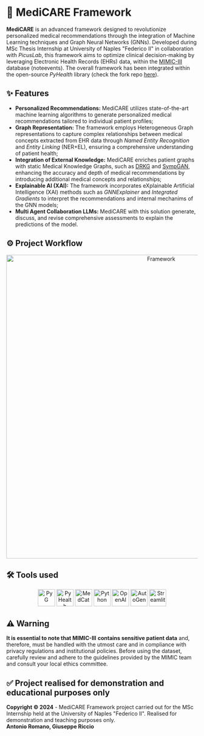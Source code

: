 # 💊 MediCARE Framework
**MediCARE** is an advanced framework designed to revolutionize personalized medical recommendations through the integration of Machine Learning techniques and Graph Neural Networks (GNNs). Developed during MSc Thesis Internship at University of Naples "Federico II" in collaboration with _PicusLab_, this framework aims to optimize clinical decision-making by leveraging Electronic Health Records (EHRs) data, within the [MIMIC-III](https://physionet.org/content/mimiciii/1.4/) database (noteevents). The overall framework has been integrated within the open-source _PyHealth_ library (check the fork repo [here](https://github.com/LaErre9/PyHealth)).

## ✨ Features
- **Personalized Recommendations:** MediCARE utilizes state-of-the-art machine learning algorithms to generate personalized medical recommendations tailored to individual patient profiles;
- **Graph Representation:** The framework employs Heterogeneous Graph representations to capture complex relationships between medical concepts extracted from EHR data through _Named Entity Recognition_ and _Entity Linking_ (NER+EL), ensuring a comprehensive understanding of patient health;
- **Integration of External Knowledge:** MediCARE enriches patient graphs with static Medical Knowledge Graphs, such as [DRKG](https://github.com/gnn4dr/DRKG) and [SympGAN](http://www.sympgan.org/), enhancing the accuracy and depth of medical recommendations by introducing additional medical concepts and relationships;
- **Explainable AI (XAI):** The framework incorporates eXplainable Artificial Intelligence (XAI) methods such as _GNNExplainer_ and _Integrated Gradients_ to interpret the recommendations and internal mechanims of the GNN models;
- **Multi Agent Collaboration LLMs:** MediCARE with this solution generate, discuss, and revise comprehensive assessments to explain the predictions of the model.

## ⚙️ Project Workflow
<div align="center">
    <img src="https://github.com/giuseppericcio/MSc-Thesis-Project/assets/64225083/404da9cc-b73d-40d1-b370-acb28be82175" alt="Framework" height="800">
</div>

## 🛠️ Tools used
<div align="center">
    <img src="https://th.bing.com/th/id/OIP.LgBY7F5nE1w8PouW1rcKxAAAAA?rs=1&pid=ImgDetMain" alt="PyG" height="45">
    <img src="https://th.bing.com/th/id/R.57a29f26dfe89aab83678539e9747b98?rik=iihjn%2boAqZfTng&pid=ImgRaw&r=0" alt="PyHealth" height="45">
    <img src="https://github.com/CogStack/MedCAT/blob/master/media/cat-logo.png?raw=true" alt="MedCat" height="45">
    <img src="https://th.bing.com/th/id/R.7494e83354e2662240d06630cc31f08d?rik=9tIRLZpYS9oTfQ&pid=ImgRaw&r=0" alt="Python" height="45">
    <img src="https://th.bing.com/th/id/OIP.8CuA1RVvzjfpIVXMWW_TFQHaBj?pid=ImgDet&rs=1" alt="OpenAI" height="45">
    <img src="https://microsoft.github.io/autogen/img/ag.svg" alt="AutoGen" height="45">    
    <img src="https://streamlit.io/images/brand/streamlit-logo-primary-colormark-darktext.svg" alt="Streamlit" height="45">
</div>

## ⚠️ Warning
**It is essential to note that MIMIC-III** **contains sensitive patient data** and, therefore, must be handled with the utmost care and in compliance with privacy regulations and institutional policies. Before using the dataset, carefully review and adhere to the guidelines provided by the MIMIC team and consult your local ethics committee.

## ✅ Project realised for demonstration and educational purposes only
**Copyright © 2024** - MediCARE Framework project carried out for the MSc Internship held at the University of Naples "Federico II". Realised for demonstration and teaching purposes only.
<br>
**Antonio Romano, Giuseppe Riccio**
